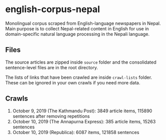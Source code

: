 # english-corpus-nepal
Monolingual corpus scraped from English-language newspapers in Nepal. Main purpose is to collect Nepal-related content in English for use in domain-specific natural language processing in the Nepali language.

## Files
The source articles are zipped inside `source` folder and the consolidated sentence-level files are in the root directory.

The lists of links that have been crawled are inside `crawl-lists` folder. These can be ignored in your own crawls if you need more data.

## Crawls
1. October 9, 2019 (The Kathmandu Post):  3849 article items, 115890 sentences after removing repetitions
2. October 10, 2019 (The Annapurna Express): 385 article items, 15263 sentences
3. October 10, 2019 (Republica): 6087 items, 121858 sentences
